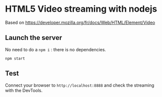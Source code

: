 # HTML5 Video streaming with nodejs

Based on https://developer.mozilla.org/fr/docs/Web/HTML/Element/Video

## Launch the server

No need to do a `npm i` : there is no dependencies.

```
npm start
```

## Test

Connect your browser to `http://localhost:8888` and check the streaming with the DevTools.